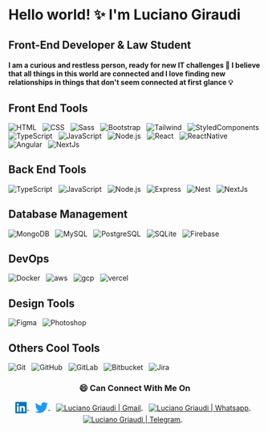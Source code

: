 # Hello world! ✨ I'm Luciano Giraudi

## Front-End Developer & Law Student

#### I am a curious and restless person, ready for new IT challenges 🚀 I believe that all things in this world are connected and I love finding new relationships in things that don't seem connected at first glance 💡

## Front End Tools

![HTML](https://img.shields.io/badge/-HTML-05122A?style=for-the-badge&logoWidth=30&color=red&labelColor=black&logo=HTML5&logoColor=red)
&nbsp;
![CSS](https://img.shields.io/badge/-CSS-05122A?style=for-the-badge&logoWidth=30&color=blue&labelColor=black&logo=CSS3&logoColor=blue)
&nbsp;
![Sass](https://img.shields.io/badge/-Sass-05122A?style=for-the-badge&logoWidth=30&color=C66494&labelColor=black&logo=sass)
&nbsp;
![Bootstrap](https://img.shields.io/badge/-Bootstrap-05122A?style=for-the-badge&logoWidth=30&color=563D7C&labelColor=black&logo=bootstrap&logoColor=563D7C)
&nbsp;
![Tailwind](https://img.shields.io/badge/-Tailwind-05122A?style=for-the-badge&logoWidth=30&color=38B2AC&labelColor=black&logo=tailwind-css&logoColor=38B2AC)
&nbsp;
![StyledComponents](https://img.shields.io/badge/-Styled%20Components-05122A?style=for-the-badge&logoWidth=30&color=DB7093&labelColor=black&logo=styled-components&logoColor=DB7093)
![TypeScript](https://img.shields.io/badge/-TypeScript-05122A?style=for-the-badge&logoWidth=30&color=blue&labelColor=black&logo=typescript)
&nbsp;
![JavaScript](https://img.shields.io/badge/-JavaScript-05122A?style=for-the-badge&logoWidth=30&color=yellow&labelColor=black&logo=javascript)
&nbsp;
![Node.js](https://img.shields.io/badge/-Node.js-05122A?style=for-the-badge&logoWidth=30&color=gre&labelColor=black&logo=node.js)
&nbsp;
![React](https://img.shields.io/badge/-React-05122A?style=for-the-badge&logoWidth=30&color=blue&labelColor=black&logo=React)
&nbsp;
![ReactNative](https://img.shields.io/badge/-React%20Native-05122A?style=for-the-badge&logoWidth=30&color=blue&labelColor=black&logo=React)
&nbsp;
![Angular](https://img.shields.io/badge/-Angular-05122A?style=for-the-badge&logoWidth=30&color=DD0031&labelColor=black&logo=Angular&logoColor=DD0031)
&nbsp;
![NextJs](https://img.shields.io/badge/-Next.js-05122A?style=for-the-badge&logoWidth=30&color=grey&labelColor=black&logo=next.js&logoColor=FFFFFF)

## Back End Tools

![TypeScript](https://img.shields.io/badge/-TypeScript-05122A?style=for-the-badge&logoWidth=30&color=blue&labelColor=black&logo=typescript)
&nbsp;
![JavaScript](https://img.shields.io/badge/-JavaScript-05122A?style=for-the-badge&logoWidth=30&color=yellow&labelColor=black&logo=javascript)
&nbsp;
![Node.js](https://img.shields.io/badge/-Node.js-05122A?style=for-the-badge&logoWidth=30&color=bue&labelColor=black&logo=node.js)
&nbsp;
![Express](https://img.shields.io/badge/-Express-05122A?style=for-the-badge&logoWidth=30&color=grey&labelColor=black&logo=express)
&nbsp;
![Nest](https://img.shields.io/badge/-NestJs-05122A?style=for-the-badge&logoWidth=30&color=E0244D&labelColor=black&logo=nestjs&logoColor=E0244D)
&nbsp;
![NextJs](https://img.shields.io/badge/-Next.js-05122A?style=for-the-badge&logoWidth=30&color=grey&labelColor=black&logo=next.js&logoColor=FFFFFF)

## Database Management

![MongoDB](https://img.shields.io/badge/-MongoDB-05122A?style=for-the-badge&logoWidth=30&color=green&labelColor=black&logo=mongodb)
&nbsp;
![MySQL](https://img.shields.io/badge/-MySQL-05122A?style=for-the-badge&logoWidth=30&color=blue&labelColor=black&logo=mysql)
&nbsp;
![PostgreSQL](https://img.shields.io/badge/-PostgreSQL-05122A?style=for-the-badge&logoWidth=30&color=blue&labelColor=black&logo=postgresql)
&nbsp;
![SQLite](https://img.shields.io/badge/-SQLite-05122A?style=for-the-badge&logoWidth=30&color=blue&labelColor=black&logo=sqlite)
&nbsp;
![Firebase](https://img.shields.io/badge/-Firebase-05122A?style=for-the-badge&logoWidth=30&color=yellow&labelColor=black&logo=firebase)
&nbsp;

## DevOps

![Docker](https://img.shields.io/badge/-Docker-05122A?style=for-the-badge&logoWidth=30&color=blue&labelColor=black&logo=docker)
&nbsp;
![aws](https://img.shields.io/badge/-AWS-05122A?style=for-the-badge&logoWidth=30&color=grey&labelColor=black&logo=amazon-aws)
&nbsp;
![gcp](https://img.shields.io/badge/-GCP-05122A?style=for-the-badge&logoWidth=30&color=blue&labelColor=black&logo=google-cloud)
&nbsp;
![vercel](https://img.shields.io/badge/-Vercel-05122A?style=for-the-badge&logoWidth=30&color=grey&labelColor=black&logo=vercel)
&nbsp;

## Design Tools

![Figma](https://img.shields.io/badge/-Figma-05122A?style=for-the-badge&logoWidth=30&color=red&labelColor=black&logo=figma)
&nbsp;
![Photoshop](https://img.shields.io/badge/-Photoshop-05122A?style=for-the-badge&logoWidth=30&color=blue&labelColor=black&logo=adobe-photoshop)
&nbsp;

## Others Cool Tools

![Git](https://img.shields.io/badge/-Git-05122A?style=for-the-badge&logoWidth=30&color=red&labelColor=black&logo=git)
&nbsp;
![GitHub](https://img.shields.io/badge/-GitHub-05122A?style=for-the-badge&logoWidth=30&color=grey&labelColor=black&logo=github)
&nbsp;
![GitLab](https://img.shields.io/badge/-GitLab-05122A?style=for-the-badge&logoWidth=30&color=red&labelColor=black&logo=gitlab)
&nbsp;
![Bitbucket](https://img.shields.io/badge/-Bitbucket-05122A?style=for-the-badge&logoWidth=30&color=blue&labelColor=black&logo=bitbucket&logoColor=blue)
&nbsp;
![Jira](https://img.shields.io/badge/-Jira-05122A?style=for-the-badge&logoWidth=30&color=blue&labelColor=black&logo=jira&logoColor=blue)
&nbsp;

  <div align="center">
  <h3><b>😄 Can Connect With Me On</b></h3>
  </div>
<p align="center">
<a href="https://www.linkedin.com/in/lucianogiraudi/" target="_blank">
  <img align="center" alt="Luciano Giraudi | Linkedin" width="24px" src="https://raw.githubusercontent.com/devicons/devicon/1119b9f84c0290e0f0b38982099a2bd027a48bf1/icons/linkedin/linkedin-original.svg" />
</a> &nbsp;&nbsp;
<a href="https://twitter.com/LuagirDev" target="_blank">
  <img align="center" alt="Luciano Griaudi | Twitter" width="26px" src="https://raw.githubusercontent.com/devicons/devicon/1119b9f84c0290e0f0b38982099a2bd027a48bf1/icons/twitter/twitter-original.svg" />
</a> &nbsp;&nbsp;
<a href="mailto:lucianoagiraudi@gmail.com" >
  <img align="center" alt="Luciano Griaudi | Gmail" width="26px" src="https://upload.wikimedia.org/wikipedia/commons/thumb/7/7e/Gmail_icon_%282020%29.svg/1024px-Gmail_icon_%282020%29.svg.png?20221017173631" />
</a> &nbsp;&nbsp;
<a href="https://api.whatsapp.com/send?phone=541133863554">
    <img align="center" alt="Luciano Griaudi | Whatsapp" width="24px" src="https://upload.wikimedia.org/wikipedia/commons/thumb/6/6b/WhatsApp.svg/1024px-WhatsApp.svg.png" />
</a> &nbsp;&nbsp;
<a href="https://t.me/Luagir">
    <img align="center" alt="Luciano Griaudi | Telegram" width="24px" src="https://upload.wikimedia.org/wikipedia/commons/thumb/8/82/Telegram_logo.svg/1024px-Telegram_logo.svg.png?20220101141644 "/>
</a> &nbsp;&nbsp;

<p>




